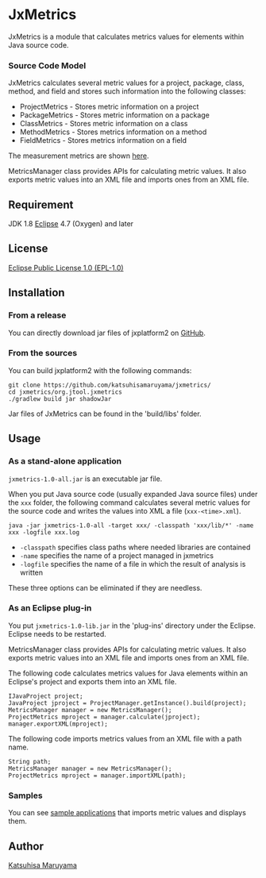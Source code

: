 # JxMetrics 

JxMetrics is a module that calculates metrics values for elements within Java source code. 

### Source Code Model 

JxMetrics calculates several metric values for a project, package, class, method, and field and stores such information into the following classes: 

* ProjectMetrics - Stores metric information on a project 
* PackageMetrics - Stores metric information on a package 
* ClassMetrics - Stores metric information on a class 
* MethodMetrics - Stores metrics information on a method 
* FieldMetrics - Stores metrics information on a field 

The measurement metrics are shown [here](<https://github.com/katsuhisamaruyama/jxmetrics/tree/master/org.jtool.jxmetrics/src/main/java/org/jtool/jxmetrics/measurement>).

MetricsManager class provides APIs for calculating metric values. It also exports metric values into an XML file and imports ones from an XML file.

## Requirement

JDK 1.8 
[Eclipse](https://www.eclipse.org/) 4.7 (Oxygen) and later  

## License 

[Eclipse Public License 1.0 (EPL-1.0)](<https://opensource.org/licenses/eclipse-1.0.php>) 

## Installation

### From a release

You can directly download jar files of jxplatform2 on [GitHub](<https://github.com/katsuhisamaruyama/jxmetrics/tree/master/org.jtool.eclipse/releases>). 

### From the sources

You can build jxplatform2 with the following commands: 

    git clone https://github.com/katsuhisamaruyama/jxmetrics/
    cd jxmetrics/org.jtool.jxmetrics
    ./gradlew build jar shadowJar

Jar files of JxMetrics can be found in the 'build/libs' folder.

## Usage

### As a stand-alone application

`jxmetrics-1.0-all.jar` is an executable jar file.

When you put Java source code (usually expanded Java source files) under the `xxx` folder, the following command calculates several metric values for the source code and writes the values into XML a file (`xxx-<time>.xml`).

    java -jar jxmetrics-1.0-all -target xxx/ -classpath 'xxx/lib/*' -name xxx -logfile xxx.log

* `-classpath` specifies class paths where needed libraries are contained 
* `-name` specifies the name of a project managed in jxmetrics 
* `-logfile` specifies the name of a file in which the result of analysis is written 

These three options can be eliminated if they are needless. 

### As an Eclipse plug-in

You put `jxmetrics-1.0-lib.jar` in the 'plug-ins' directory under the Eclipse. Eclipse needs to be restarted. 

MetricsManager class provides APIs for calculating metric values. It also exports metric values into an XML file and imports ones from an XML file. 

The following code calculates metrics values for Java elements within an Eclipse's project and exports them into an XML file. 

    IJavaProject project;
    JavaProject jproject = ProjectManager.getInstance().build(project);
    MetricsManager manager = new MetricsManager();
    ProjectMetrics mproject = manager.calculate(jproject);
    manager.exportXML(mproject);

The following code imports metrics values from an XML file with a path name.

    String path;
    MetricsManager manager = new MetricsManager();
    ProjectMetrics mproject = manager.importXML(path);

### Samples

You can see [sample applications](<https://github.com/katsuhisamaruyama/jxmetrics/tree/master/org.jtool.jxmetrics.sample>) that imports metric values and displays them.


## Author

[Katsuhisa Maruyama](http://www.fse.cs.ritsumei.ac.jp/~maru/index.html)

